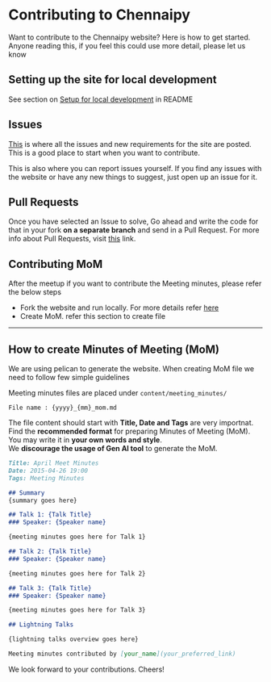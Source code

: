 # Contributing to Chennaipy

Want to contribute to the Chennaipy website? Here is how to get started. Anyone
reading this, if you feel this could use more detail, please let us know

## Setting up the site for local development

See section on [Setup for local development](README.md#setup-for-local-development) in README

## Issues

[This](https://github.com/Chennaipy/website/issues) is where all the issues and
new requirements for the site are posted. This is a good place to start when you
want to contribute.

This is also where you can report issues yourself. If you find any issues with
the website or have any new things to suggest, just open up an issue for it.

## Pull Requests

Once you have selected an Issue to solve, Go ahead and write the code for that
in your fork **on a separate branch** and send in a Pull Request. For more info
about Pull Requests, visit [this](https://help.github.com/articles/using-pull-requests/)
link.


## Contributing MoM

After the meetup if you want to contribute the Meeting minutes, please refer the below steps

- Fork the website and run locally. For more details refer [here](README.md#setup-for-local-development)
- Create MoM. refer this section to create file


---

## How to create Minutes of Meeting (MoM)

We are using pelican to generate the website. 
When creating MoM file we need to follow few simple guidelines

Meeting minutes files are placed under `content/meeting_minutes/`

``File name : {yyyy}_{mm}_mom.md``

The file content should start with **Title, Date and Tags**  are very importnat.\
Find the **recommended format** for preparing Minutes of Meeting (MoM).\
You may write it in **your own words and style**. \
We **discourage the usage of Gen AI tool** to generate the MoM.

````md
Title: April Meet Minutes
Date: 2015-04-26 19:00
Tags: Meeting Minutes

## Summary
{summary goes here}

## Talk 1: {Talk Title}
### Speaker: {Speaker name}

{meeting minutes goes here for Talk 1}

## Talk 2: {Talk Title}
### Speaker: {Speaker name}

{meeting minutes goes here for Talk 2}

## Talk 3: {Talk Title}
### Speaker: {Speaker name}

{meeting minutes goes here for Talk 3}

## Lightning Talks

{lightning talks overview goes here}

Meeting minutes contributed by [your_name](your_preferred_link)

````
We look forward to your contributions. Cheers!
